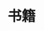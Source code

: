 # 书籍


<script src="https://unpkg.com/react@16/umd/react.production.min.js"></script>
<script src="https://unpkg.com/react-dom@16/umd/react-dom.production.min.js"></script>
<script src="https://unpkg.com/babel-standalone@6/babel.min.js"></script>
<script src="https://cdnjs.cloudflare.com/ajax/libs/jszip/3.1.5/jszip.min.js"></script>
<script src="https://cdn.jsdelivr.net/npm/epubjs/dist/epub.min.js"></script>

<style>

.folder {
    display:flex;
    flex-direction: column;
    text-align: center;
}

.folder .fa-solid{
	font-size: 128px;
	color:#3498db
}

.books {
    display:flex;
    flex-direction: column;
    text-align: center;
}

.books .fa-solid{
	font-size: 128px;
	color:#1abc9c;
	margin-bottom:10px;
}




</style>

<script type="text/babel">
const SERVER = "http://95.163.203.164:8888"
class Book extends React.Component {
 constructor(props) {
     super(props);
     this.state = {
         folder:[],
	 currentFolder:"",
	 books:[]
        };
    }

    componentDidMount(){
	fetch(`${SERVER}/data`).then(d=>d.json()).then(d=>{
		this.setState({folder:d.children})
	})
    }

    renderPDF(f){
	return <a href={`${SERVER}/${f.relativePath}`} className="books">
					<i class="fa-solid fa-file-pdf"></i>
					<span >{f.name}</span>
           			       </a>
    }

    openEpub(f){
	var path = `${SERVER}/${f.relativePath}`
	var book = ePub(path);
	book.open(path)
	var rendition = book.renderTo("root",{
	restore: true,
	width: '100%',
	height: "100%",
	method: 'default'
});
        rendition.display();
	// var rendition = book.renderTo("root",{ method: "default", width: "100%", height: "100%" });
	// var displayed = rendition.display();
    }

    renderEpub(f){
	return <div onClick={()=>this.openEpub(f)} className="books">
					<i class="fa-solid fa-file-lines"></i>
					<span >{f.name}</span>
           			       </div>
    }

    renderBookList(){
		let {books} = this.state
        return <div className="program">
		{
			books.filter(f=>!f.name.startsWith(".")).map(f=>{
				return this.renderPDF(f)	
			// return f.name.endsWith(".pdf")?this.renderPDF(f):this.renderEpub(f)
			})
		}
	</div>	
    }

    onChooseFolder(name){
        let {folder} = this.state	
	let f = folder.find(f=>f.name==name)
	this.setState({books:f.children,currentFolder:name})	
    }

    renderFolder(){
	let {folder} = this.state
        return <div className="program">
		{
			folder.filter(f=>!f.name.startsWith(".")).map(f=>{
				return <div className="folder"  onClick={()=>this.onChooseFolder(f.name)}>
					<i className="fa-solid fa-folder icon"></i>
					<span>{f.name}</span>
           			       </div>
			})
		}
	</div>
    }

    render() {
	let {currentFolder} = this.state
	if(currentFolder){
		return this.renderBookList()
	}else{
		return this.renderFolder()
	}
    }
}
ReactDOM.render(
    <Book />,
    document.getElementById('root')
);
</script>

<div id="root"></div>

